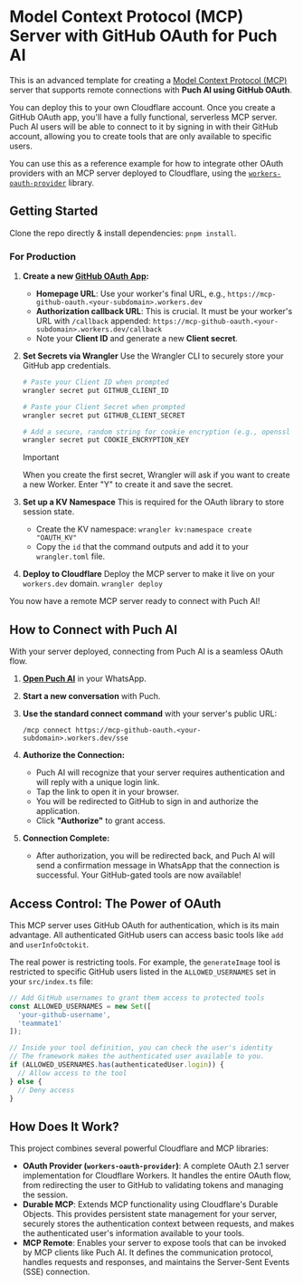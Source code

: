 # Model Context Protocol (MCP) Server with GitHub OAuth for Puch AI

This is an advanced template for creating a [Model Context Protocol (MCP)](https://modelcontextprotocol.io/introduction) server that supports remote connections with **Puch AI using GitHub OAuth**.

You can deploy this to your own Cloudflare account. Once you create a GitHub OAuth app, you'll have a fully functional, serverless MCP server. Puch AI users will be able to connect to it by signing in with their GitHub account, allowing you to create tools that are only available to specific users.

You can use this as a reference example for how to integrate other OAuth providers with an MCP server deployed to Cloudflare, using the [`workers-oauth-provider`](https://github.com/cloudflare/workers-oauth-provider) library.

## Getting Started

Clone the repo directly & install dependencies: `pnpm install`.

### For Production

1.  **Create a new [GitHub OAuth App](https://docs.github.com/en/apps/oauth-apps/building-oauth-apps/creating-an-oauth-app):**
    *   **Homepage URL**: Use your worker's final URL, e.g., `https://mcp-github-oauth.<your-subdomain>.workers.dev`
    *   **Authorization callback URL**: This is crucial. It must be your worker's URL with `/callback` appended: `https://mcp-github-oauth.<your-subdomain>.workers.dev/callback`
    *   Note your **Client ID** and generate a new **Client secret**.

2.  **Set Secrets via Wrangler**
    Use the Wrangler CLI to securely store your GitHub app credentials.
    ```bash
    # Paste your Client ID when prompted
    wrangler secret put GITHUB_CLIENT_ID

    # Paste your Client Secret when prompted
    wrangler secret put GITHUB_CLIENT_SECRET

    # Add a secure, random string for cookie encryption (e.g., openssl rand -hex 32)
    wrangler secret put COOKIE_ENCRYPTION_KEY
    ```
    > [!IMPORTANT]
    > When you create the first secret, Wrangler will ask if you want to create a new Worker. Enter "Y" to create it and save the secret.

3.  **Set up a KV Namespace**
    This is required for the OAuth library to store session state.
    *   Create the KV namespace:
        `wrangler kv:namespace create "OAUTH_KV"`
    *   Copy the `id` that the command outputs and add it to your `wrangler.toml` file.

4.  **Deploy to Cloudflare**
    Deploy the MCP server to make it live on your `workers.dev` domain.
    `wrangler deploy`

You now have a remote MCP server ready to connect with Puch AI!

## How to Connect with Puch AI

With your server deployed, connecting from Puch AI is a seamless OAuth flow.

1.  **[Open Puch AI](https://wa.me/+919998881729)** in your WhatsApp.

2.  **Start a new conversation** with Puch.

3.  **Use the standard connect command** with your server's public URL:
    ```
    /mcp connect https://mcp-github-oauth.<your-subdomain>.workers.dev/sse
    ```

4.  **Authorize the Connection:**
    *   Puch AI will recognize that your server requires authentication and will reply with a unique login link.
    *   Tap the link to open it in your browser.
    *   You will be redirected to GitHub to sign in and authorize the application.
    *   Click **"Authorize"** to grant access.

5.  **Connection Complete:**
    *   After authorization, you will be redirected back, and Puch AI will send a confirmation message in WhatsApp that the connection is successful. Your GitHub-gated tools are now available!

## Access Control: The Power of OAuth

This MCP server uses GitHub OAuth for authentication, which is its main advantage. All authenticated GitHub users can access basic tools like `add` and `userInfoOctokit`.

The real power is restricting tools. For example, the `generateImage` tool is restricted to specific GitHub users listed in the `ALLOWED_USERNAMES` set in your `src/index.ts` file:

```typescript
// Add GitHub usernames to grant them access to protected tools
const ALLOWED_USERNAMES = new Set([
  'your-github-username',
  'teammate1'
]);

// Inside your tool definition, you can check the user's identity
// The framework makes the authenticated user available to you.
if (ALLOWED_USERNAMES.has(authenticatedUser.login)) {
  // Allow access to the tool
} else {
  // Deny access
}
```

## How Does It Work?

This project combines several powerful Cloudflare and MCP libraries:

*   **OAuth Provider (`workers-oauth-provider`)**: A complete OAuth 2.1 server implementation for Cloudflare Workers. It handles the entire OAuth flow, from redirecting the user to GitHub to validating tokens and managing the session.
*   **Durable MCP**: Extends MCP functionality using Cloudflare's Durable Objects. This provides persistent state management for your server, securely stores the authentication context between requests, and makes the authenticated user's information available to your tools.
*   **MCP Remote**: Enables your server to expose tools that can be invoked by MCP clients like Puch AI. It defines the communication protocol, handles requests and responses, and maintains the Server-Sent Events (SSE) connection.
